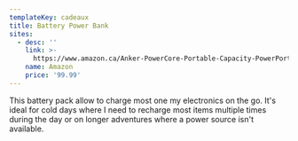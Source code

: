 ```yaml
---
templateKey: cadeaux
title: Battery Power Bank
sites:
  - desc: ''
    link: >-
      https://www.amazon.ca/Anker-PowerCore-Portable-Capacity-PowerPort/dp/B01K6TA748/ref=sr_1_1?s=electronics&ie=UTF8&qid=1544577079&sr=1-1&keywords=PowerCore%2B+26800+with+Quick+Charge+3.0
    name: Amazon
    price: '99.99'
---
```

This battery pack allow to charge most one my electronics on the go. It's ideal for cold days where I need to recharge most items multiple times during the day or on longer adventures where a power source isn't available.
